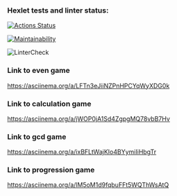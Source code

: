 ### Hexlet tests and linter status:
[![Actions Status](https://github.com/usernamenumb1/frontend-project-lvl1/workflows/hexlet-check/badge.svg)](https://github.com/usernamenumb1/frontend-project-lvl1/actions)

[![Maintainability](https://api.codeclimate.com/v1/badges/a99a88d28ad37a79dbf6/maintainability)](https://codeclimate.com/github/codeclimate/codeclimate/maintainability)

![LinterCheck](https://github.com/usernamenumb1/frontend-project-lvl1/actions/workflows/github-actions.yml/badge.svg)
### Link to even game
https://asciinema.org/a/LFTn3eJiiNZPnHPCYqWyXDG0k
### Link to calculation game
https://asciinema.org/a/jWOP0jA1Sd4ZgpgMQ78vbB7Hv
### Link to gcd game
https://asciinema.org/a/ixBFLtWajKIo4BYymiIiHbgTr
### Link to progression game
https://asciinema.org/a/lM5oM1d9fqbuFFt5WQThWsAtQ
